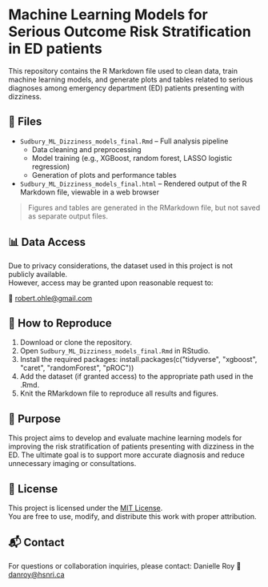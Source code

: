 # Machine Learning Models for Serious Outcome Risk Stratification in ED patients
 
This repository contains the R Markdown file used to clean data, train machine learning models, and generate plots and tables related to serious diagnoses among emergency department (ED) patients presenting with dizziness.

## 📁 Files

- `Sudbury_ML_Dizziness_models_final.Rmd` – Full analysis pipeline
  - Data cleaning and preprocessing
  - Model training (e.g., XGBoost, random forest, LASSO logistic regression)
  - Generation of plots and performance tables
- `Sudbury_ML_Dizziness_models_final.html` – Rendered output of the R Markdown file, viewable in a web browser

> Figures and tables are generated in the RMarkdown file, but not saved as separate output files.

## 📊 Data Access

Due to privacy considerations, the dataset used in this project is not publicly available.  
However, access may be granted upon reasonable request to:

📧 [robert.ohle@gmail.com](mailto:robert.ohle@gmail.com)

## 🔁 How to Reproduce

1. Download or clone the repository.
2. Open `Sudbury_ML_Dizziness_models_final.Rmd` in RStudio.
3. Install the required packages: 
    install.packages(c("tidyverse", "xgboost", "caret", "randomForest", "pROC"))
4. Add the dataset (if granted access) to the appropriate path used in the .Rmd.
5. Knit the RMarkdown file to reproduce all results and figures.

## 🧪 Purpose
This project aims to develop and evaluate machine learning models for improving the risk stratification of patients presenting with dizziness in the ED. The ultimate goal is to support more accurate diagnosis and reduce unnecessary imaging or consultations.

## 📜 License
This project is licensed under the [MIT License](LICENSE.txt).  
You are free to use, modify, and distribute this work with proper attribution.

## 📬 Contact
For questions or collaboration inquiries, please contact:
Danielle Roy
📧 danroy@hsnri.ca

